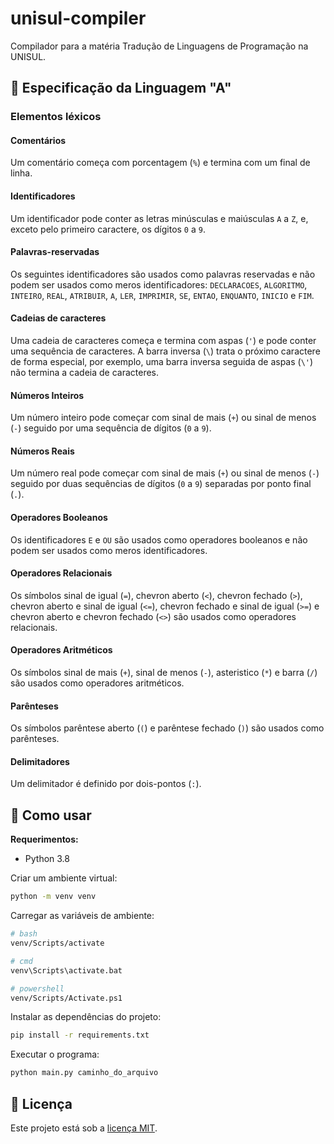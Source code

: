 # unisul-compiler

Compilador para a matéria Tradução de Linguagens de Programação na UNISUL.

## 📘 Especificação da Linguagem "A"

### Elementos léxicos

#### Comentários

Um comentário começa com porcentagem (`%`) e termina com um final de linha.

#### Identificadores

Um identificador pode conter as letras minúsculas e maiúsculas `A` a `Z`, e, exceto pelo primeiro caractere, os dígitos `0` a `9`.

#### Palavras-reservadas

Os seguintes identificadores são usados como palavras reservadas e não podem ser usados como meros identificadores: `DECLARACOES`, `ALGORITMO`, `INTEIRO`, `REAL`, `ATRIBUIR`, `A`, `LER`, `IMPRIMIR`, `SE`, `ENTAO`, `ENQUANTO`, `INICIO` e `FIM`.

#### Cadeias de caracteres

Uma cadeia de caracteres começa e termina com aspas (`'`) e pode conter uma sequência de caracteres. A barra inversa (`\`) trata o próximo caractere de forma especial, por exemplo, uma barra inversa seguida de aspas (`\'`) não termina a cadeia de caracteres.

#### Números Inteiros

Um número inteiro pode começar com sinal de mais (`+`) ou sinal de menos (`-`) seguido por uma sequência de dígitos (`0` a `9`).

#### Números Reais

Um número real pode começar com sinal de mais (`+`) ou sinal de menos (`-`) seguido por duas sequências de dígitos (`0` a `9`) separadas por ponto final (`.`).

#### Operadores Booleanos

Os identificadores `E` e `OU` são usados como operadores booleanos e não podem ser usados como meros identificadores.

#### Operadores Relacionais

Os símbolos sinal de igual (`=`), chevron aberto (`<`), chevron fechado (`>`), chevron aberto e sinal de igual (`<=`), chevron fechado e sinal de igual (`>=`) e chevron aberto e chevron fechado (`<>`) são usados como operadores relacionais.

#### Operadores Aritméticos

Os símbolos sinal de mais (`+`), sinal de menos (`-`), asteristico (`*`) e barra (`/`) são usados como operadores aritméticos.

#### Parênteses

Os símbolos parêntese aberto (`(`) e parêntese fechado (`)`) são usados como parênteses.

#### Delimitadores

Um delimitador é definido por dois-pontos (`:`).

## 🚀 Como usar

**Requerimentos:**

-   Python 3.8

Criar um ambiente virtual:

```sh
python -m venv venv
```

Carregar as variáveis de ambiente:

```sh
# bash
venv/Scripts/activate

# cmd
venv\Scripts\activate.bat

# powershell
venv/Scripts/Activate.ps1
```

Instalar as dependências do projeto:

```sh
pip install -r requirements.txt
```

Executar o programa:

```sh
python main.py caminho_do_arquivo
```

## 🔑 Licença

Este projeto está sob a [licença MIT](LICENSE.md).
